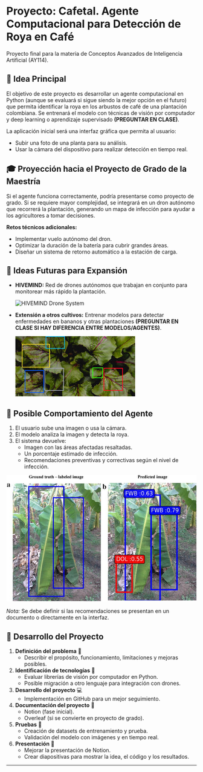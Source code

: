 # Proyecto: Cafetal. Agente Computacional para Detección de Roya en Café
Proyecto final para la materia de Conceptos Avanzados de Inteligencia Artificial (AY114).

## 📌 Idea Principal

El objetivo de este proyecto es desarrollar un agente computacional en Python (aunque se evaluará si sigue siendo la mejor opción en el futuro) que permita identificar la roya en los arbustos de café de una plantación colombiana. Se entrenará el modelo con técnicas de visión por computador y deep learning o aprendizaje supervisado **(PREGUNTAR EN CLASE)**.

La aplicación inicial será una interfaz gráfica que permita al usuario:
- Subir una foto de una planta para su análisis.
- Usar la cámara del dispositivo para realizar detección en tiempo real.

## 🎓 Proyección hacia el Proyecto de Grado de la Maestría

Si el agente funciona correctamente, podría presentarse como proyecto de grado. Si se requiere mayor complejidad, se integrará en un dron autónomo que recorrerá la plantación, generando un mapa de infección para ayudar a los agricultores a tomar decisiones. 

**Retos técnicos adicionales:**
- Implementar vuelo autónomo del dron.
- Optimizar la duración de la batería para cubrir grandes áreas.
- Diseñar un sistema de retorno automático a la estación de carga.

## 🚀 Ideas Futuras para Expansión

- **HIVEMIND:** Red de drones autónomos que trabajan en conjunto para monitorear más rápido la plantación.

  ![HIVEMIND Drone System](hivemind.png)

- **Extensión a otros cultivos:** Entrenar modelos para detectar enfermedades en bananos y otras plantaciones **(PREGUNTAR EN CLASE SI HAY DIFERENCIA ENTRE MODELOS/AGENTES)**.

  ![Enfermedades en cultivos](enfermedades.jpg)

## 🎯 Posible Comportamiento del Agente

1. El usuario sube una imagen o usa la cámara.
2. El modelo analiza la imagen y detecta la roya.
3. El sistema devuelve:
   - Imagen con las áreas afectadas resaltadas.
   - Un porcentaje estimado de infección.
   - Recomendaciones preventivas y correctivas según el nivel de infección.

  ![Ejemplo de detección de roya](ejemplo.jpg)

*Nota:* Se debe definir si las recomendaciones se presentan en un documento o directamente en la interfaz.

## 📅 Desarrollo del Proyecto

1. **Definición del problema** 📝
   - Describir el propósito, funcionamiento, limitaciones y mejoras posibles.
2. **Identificación de tecnologías** 🔧
   - Evaluar librerías de visión por computador en Python.
   - Posible migración a otro lenguaje para integración con drones.
3. **Desarrollo del proyecto** 💻
   - Implementación en GitHub para un mejor seguimiento.
4. **Documentación del proyecto** 📄
   - Notion (fase inicial).
   - Overleaf (si se convierte en proyecto de grado).
5. **Pruebas** 🔬
   - Creación de datasets de entrenamiento y prueba.
   - Validación del modelo con imágenes y en tiempo real.
6. **Presentación** 🎤
   - Mejorar la presentación de Notion.
   - Crear diapositivas para mostrar la idea, el código y los resultados.

---
